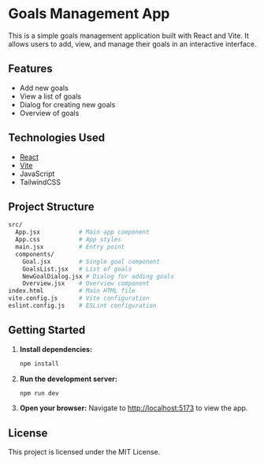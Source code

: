 # Goals Management App

This is a simple goals management application built with React and Vite. It allows users to add, view, and manage their goals in an interactive interface.

## Features

- Add new goals
- View a list of goals
- Dialog for creating new goals
- Overview of goals

## Technologies Used

- [React](https://react.dev/)
- [Vite](https://vitejs.dev/)
- JavaScript
- TailwindCSS

## Project Structure

``` bash
src/
  App.jsx           # Main app component
  App.css           # App styles
  main.jsx          # Entry point
  components/
    Goal.jsx        # Single goal component
    GoalsList.jsx   # List of goals
    NewGoalDialog.jsx # Dialog for adding goals
    Overview.jsx    # Overview component
index.html          # Main HTML file
vite.config.js      # Vite configuration
eslint.config.js    # ESLint configuration
```

## Getting Started

1. **Install dependencies:**

   ```powershell
   npm install
   ```

2. **Run the development server:**

   ```powershell
   npm run dev
   ```

3. **Open your browser:**
   Navigate to [http://localhost:5173](http://localhost:5173) to view the app.

## License

This project is licensed under the MIT License.

